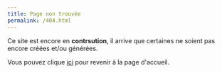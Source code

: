 ```yaml
---
title: Page non trouvée
permalink: /404.html
---
```


Ce site est encore en **contrsution**, il arrive que certaines ne soient pas encore créées et/ou générées.

Vous pouvez clique [ici](/) pour revenir à la page d'accueil.